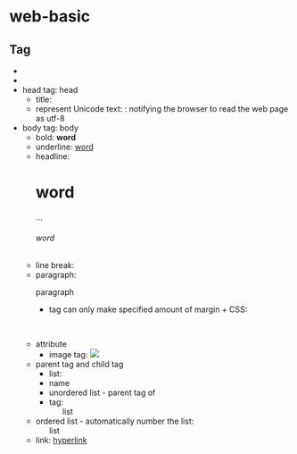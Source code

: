 # web-basic
## Tag
* <!doctype html>
* <html>
* head tag: <head>head</head>
    * title: <title>title</title>
    * represent Unicode text: <meta charset="utf-8">: notifying the browser to read the web page as utf-8
* body tag: <body>body</body>
    * bold: <strong>word</strong>
    * underline: <u>word</u>
    * headline: <h1>word</h1> ... <h6>word</h6>
    * line break: <br>
    * paragraph: <p>paragraph</p>
        + <p></p> tag can only make specified amount of margin 
            + CSS: <p style="margin-top:45px;">
    * attribute
        + image tag: <img src="a.jpg" width="n%">
    * parent tag and child tag
        + list: <li>name</li>
        + unordered list - parent tag of <li> tag: <ul>list</ul>
    * ordered list - automatically number the list: <ol>list</ol>
    * link: <a href="link.html">hyperlink</a>
